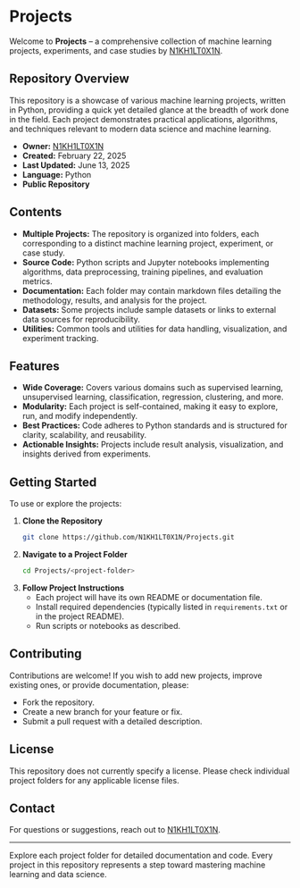 # Projects

Welcome to **Projects** – a comprehensive collection of machine learning projects, experiments, and case studies by [N1KH1LT0X1N](https://github.com/N1KH1LT0X1N).

## Repository Overview

This repository is a showcase of various machine learning projects, written in Python, providing a quick yet detailed glance at the breadth of work done in the field. Each project demonstrates practical applications, algorithms, and techniques relevant to modern data science and machine learning.

- **Owner:** [N1KH1LT0X1N](https://github.com/N1KH1LT0X1N)
- **Created:** February 22, 2025
- **Last Updated:** June 13, 2025
- **Language:** Python
- **Public Repository**

## Contents

- **Multiple Projects:** The repository is organized into folders, each corresponding to a distinct machine learning project, experiment, or case study.
- **Source Code:** Python scripts and Jupyter notebooks implementing algorithms, data preprocessing, training pipelines, and evaluation metrics.
- **Documentation:** Each folder may contain markdown files detailing the methodology, results, and analysis for the project.
- **Datasets:** Some projects include sample datasets or links to external data sources for reproducibility.
- **Utilities:** Common tools and utilities for data handling, visualization, and experiment tracking.

## Features

- **Wide Coverage:** Covers various domains such as supervised learning, unsupervised learning, classification, regression, clustering, and more.
- **Modularity:** Each project is self-contained, making it easy to explore, run, and modify independently.
- **Best Practices:** Code adheres to Python standards and is structured for clarity, scalability, and reusability.
- **Actionable Insights:** Projects include result analysis, visualization, and insights derived from experiments.

## Getting Started

To use or explore the projects:

1. **Clone the Repository**
    ```bash
    git clone https://github.com/N1KH1LT0X1N/Projects.git
    ```
2. **Navigate to a Project Folder**
    ```bash
    cd Projects/<project-folder>
    ```
3. **Follow Project Instructions**
   - Each project will have its own README or documentation file.
   - Install required dependencies (typically listed in `requirements.txt` or in the project README).
   - Run scripts or notebooks as described.

## Contributing

Contributions are welcome! If you wish to add new projects, improve existing ones, or provide documentation, please:

- Fork the repository.
- Create a new branch for your feature or fix.
- Submit a pull request with a detailed description.

## License

This repository does not currently specify a license. Please check individual project folders for any applicable license files.

## Contact

For questions or suggestions, reach out to [N1KH1LT0X1N](https://github.com/N1KH1LT0X1N).

---

Explore each project folder for detailed documentation and code. Every project in this repository represents a step toward mastering machine learning and data science.
